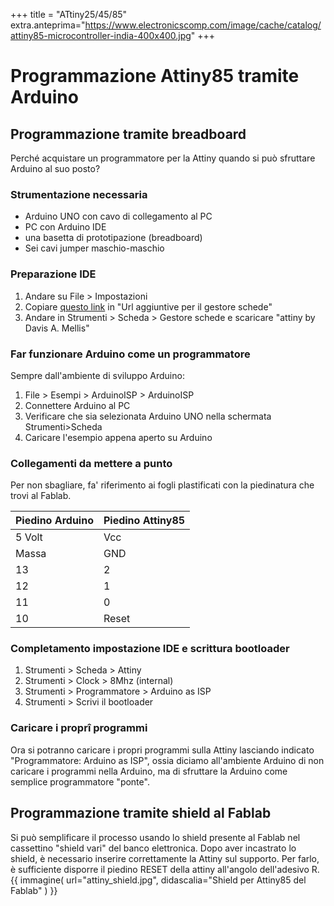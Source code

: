 +++
title = "ATtiny25/45/85"
extra.anteprima="https://www.electronicscomp.com/image/cache/catalog/attiny85-microcontroller-india-400x400.jpg"
+++

Programmazione Attiny85 tramite Arduino
=======================================

Programmazione tramite breadboard
---------------------------------

Perché acquistare un programmatore per la Attiny quando si può sfruttare
Arduino al suo posto?

### Strumentazione necessaria

-   Arduino UNO con cavo di collegamento al PC
-   PC con Arduino IDE
-   una basetta di prototipazione (breadboard)
-   Sei cavi jumper maschio-maschio

### Preparazione IDE

1.  Andare su File \> Impostazioni
2.  Copiare [questo
    link](https://raw.githubusercontent.com/damellis/attiny/ide-1.6.x-boards-manager/package_damellis_attiny_index.json)
    in \"Url aggiuntive per il gestore schede\"
3.  Andare in Strumenti \> Scheda \> Gestore schede e scaricare \"attiny
    by Davis A. Mellis\"

### Far funzionare Arduino come un programmatore

Sempre dall\'ambiente di sviluppo Arduino:

1.  File \> Esempi \> ArduinoISP \> ArduinoISP
2.  Connettere Arduino al PC
3.  Verificare che sia selezionata Arduino UNO nella schermata
    Strumenti\>Scheda
4.  Caricare l\'esempio appena aperto su Arduino

### Collegamenti da mettere a punto

Per non sbagliare, fa\' riferimento ai fogli plastificati con la
piedinatura che trovi al Fablab.

| Piedino Arduino |  Piedino Attiny85
-----------------|------------------
5 Volt            |Vcc
Massa             |GND
13                |2
12                |1
11                |0
10                |Reset

### Completamento impostazione IDE e scrittura bootloader

1.  Strumenti \> Scheda \> Attiny
2.  Strumenti \> Clock \> 8Mhz (internal)
3.  Strumenti \> Programmatore \> Arduino as ISP
4.  Strumenti \> Scrivi il bootloader

### Caricare i proprî programmi

Ora si potranno caricare i propri programmi sulla Attiny lasciando
indicato \"Programmatore: Arduino as ISP\", ossia diciamo all\'ambiente
Arduino di non caricare i programmi nella Arduino, ma di sfruttare la
Arduino come semplice programmatore \"ponte\".

Programmazione tramite shield al Fablab
---------------------------------------

Si può semplificare il processo usando lo shield presente al Fablab nel
cassettino \"shield vari\" del banco elettronica. Dopo aver incastrato
lo shield, è necessario inserire correttamente la Attiny sul supporto.
Per farlo, è sufficiente disporre il piedino RESET della attiny
all\'angolo dell\'adesivo R.
{{
    immagine(
        url="attiny_shield.jpg",
        didascalia="Shield per Attiny85 del Fablab"
    )
}}